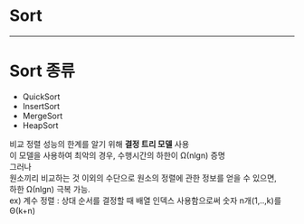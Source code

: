 # Sort
---  
  
# Sort 종류
- QuickSort
- InsertSort
- MergeSort
- HeapSort


비교 정렬 성능의 한계를 알기 위해 **결정 트리 모델** 사용  
이 모델을 사용하여 최악의 경우, 수행시간의 하한이 Ω(nlgn) 증명  
그러나  
원소끼리 비교하는 것 이외의 수단으로 원소의 정렬에 관한 정보를 얻을 수 있으면,  
하한 Ω(nlgn) 극복 가능.  
ex) 계수 정렬 : 상대 순서를 결정할 때 배열 인덱스 사용함으로써 숫자 n개(1,..,k)를 Θ(k+n)  

